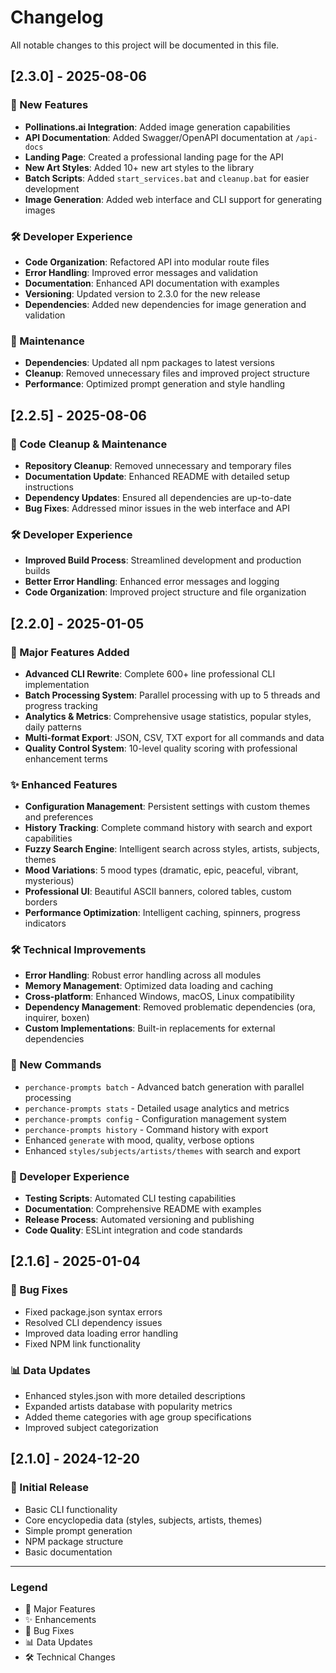 # Changelog

All notable changes to this project will be documented in this file.

## [2.3.0] - 2025-08-06

### 🚀 New Features
- **Pollinations.ai Integration**: Added image generation capabilities
- **API Documentation**: Added Swagger/OpenAPI documentation at `/api-docs`
- **Landing Page**: Created a professional landing page for the API
- **New Art Styles**: Added 10+ new art styles to the library
- **Batch Scripts**: Added `start_services.bat` and `cleanup.bat` for easier development
- **Image Generation**: Added web interface and CLI support for generating images

### 🛠️ Developer Experience
- **Code Organization**: Refactored API into modular route files
- **Error Handling**: Improved error messages and validation
- **Documentation**: Enhanced API documentation with examples
- **Versioning**: Updated version to 2.3.0 for the new release
- **Dependencies**: Added new dependencies for image generation and validation

### 🧹 Maintenance
- **Dependencies**: Updated all npm packages to latest versions
- **Cleanup**: Removed unnecessary files and improved project structure
- **Performance**: Optimized prompt generation and style handling

## [2.2.5] - 2025-08-06

### 🧹 Code Cleanup & Maintenance
- **Repository Cleanup**: Removed unnecessary and temporary files
- **Documentation Update**: Enhanced README with detailed setup instructions
- **Dependency Updates**: Ensured all dependencies are up-to-date
- **Bug Fixes**: Addressed minor issues in the web interface and API

### 🛠️ Developer Experience
- **Improved Build Process**: Streamlined development and production builds
- **Better Error Handling**: Enhanced error messages and logging
- **Code Organization**: Improved project structure and file organization


## [2.2.0] - 2025-01-05

### 🚀 Major Features Added
- **Advanced CLI Rewrite**: Complete 600+ line professional CLI implementation
- **Batch Processing System**: Parallel processing with up to 5 threads and progress tracking
- **Analytics & Metrics**: Comprehensive usage statistics, popular styles, daily patterns
- **Multi-format Export**: JSON, CSV, TXT export for all commands and data
- **Quality Control System**: 10-level quality scoring with professional enhancement terms

### ✨ Enhanced Features
- **Configuration Management**: Persistent settings with custom themes and preferences
- **History Tracking**: Complete command history with search and export capabilities  
- **Fuzzy Search Engine**: Intelligent search across styles, artists, subjects, themes
- **Mood Variations**: 5 mood types (dramatic, epic, peaceful, vibrant, mysterious)
- **Professional UI**: Beautiful ASCII banners, colored tables, custom borders
- **Performance Optimization**: Intelligent caching, spinners, progress indicators

### 🛠 Technical Improvements
- **Error Handling**: Robust error handling across all modules
- **Memory Management**: Optimized data loading and caching
- **Cross-platform**: Enhanced Windows, macOS, Linux compatibility
- **Dependency Management**: Removed problematic dependencies (ora, inquirer, boxen)
- **Custom Implementations**: Built-in replacements for external dependencies

### 🎨 New Commands
- `perchance-prompts batch` - Advanced batch generation with parallel processing
- `perchance-prompts stats` - Detailed usage analytics and metrics
- `perchance-prompts config` - Configuration management system
- `perchance-prompts history` - Command history with export
- Enhanced `generate` with mood, quality, verbose options
- Enhanced `styles/subjects/artists/themes` with search and export

### 🔧 Developer Experience
- **Testing Scripts**: Automated CLI testing capabilities
- **Documentation**: Comprehensive README with examples
- **Release Process**: Automated versioning and publishing
- **Code Quality**: ESLint integration and code standards

## [2.1.6] - 2025-01-04

### 🔧 Bug Fixes
- Fixed package.json syntax errors
- Resolved CLI dependency issues
- Improved data loading error handling
- Fixed NPM link functionality

### 📊 Data Updates
- Enhanced styles.json with more detailed descriptions
- Expanded artists database with popularity metrics
- Added theme categories with age group specifications
- Improved subject categorization

## [2.1.0] - 2024-12-20

### 🎯 Initial Release
- Basic CLI functionality
- Core encyclopedia data (styles, subjects, artists, themes)
- Simple prompt generation
- NPM package structure
- Basic documentation

---

### Legend
- 🚀 Major Features
- ✨ Enhancements  
- 🔧 Bug Fixes
- 📊 Data Updates
- 🛠 Technical Changes
